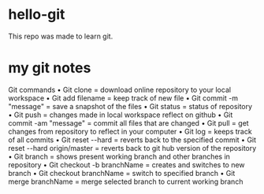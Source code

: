 # hello-git
This repo was made to learn git.

# my git notes
Git commands
	• Git clone <url> = download online repository to your local workspace
	• Git add filename = keep track of new file
	• Git commit -m "message" = save a snapshot of the files
	• Git status = status of repository
	• Git push = changes made in local workspace reflect on github
	• Git commit -am "message" = commit all files that are changed
	• Git pull = get changes from repository to reflect in your computer
	• Git log = keeps  track of all commits
	• Git reset --hard <commit hash> = reverts back to the specified commit
	• Git reset --hard origin/master = reverts back to git hub version of the repository
	• Git branch = shows present working branch and other branches in repository
	• Git checkout -b branchName = creates and switches to new branch
	• Git checkout branchName = switch to specified branch
  • Git merge branchName = merge selected branch to current working branch
